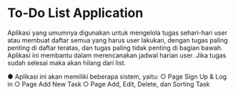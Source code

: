 # To-Do List Application

Aplikasi yang umumnya digunakan untuk mengelola tugas sehari-hari user atau membuat daftar semua yang harus user lakukan, dengan tugas paling penting di daftar teratas, dan tugas paling tidak penting di bagian bawah. Aplikasi ini membantu dalam merencanakan jadwal harian user. Jika tugas sudah selesai maka akan hilang dari list.

● Aplikasi ini akan memiliki beberapa sistem, yaitu:
  ○ Page Sign Up & Log in
  ○ Page Add New Task
  ○ Page Add, Edit, Delete, dan Sorting Task
